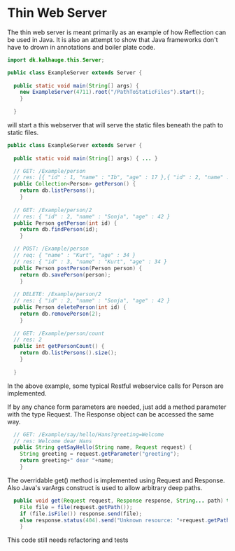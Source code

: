 Thin Web Server
===============

The thin web server is meant primarily as an example of how Reflection can be
used in Java. It is also an attempt to show that Java frameworks don't have to
drown in annotations and boiler plate code.

``` java
import dk.kalhauge.this.Server;

public class ExampleServer extends Server {
  
  public static void main(String[] args) {
    new ExampleServer(4711).root("/PathToStaticFiles").start();
    }
  
  }
```
will start a this webserver that will serve the static files beneath the path to static files.
```java
public class ExampleServer extends Server {
  
  public static void main(String[] args) { ... }

  // GET: /Example/person
  // res: [{ "id" : 1, "name" : "Ib", "age" : 17 },{ "id" : 2, "name" : "Sonja", "age" : 42 }]
  public Collection<Person> getPerson() {
    return db.listPersons();
    }
  
  // GET: /Example/person/2
  // res: { "id" : 2, "name" : "Sonja", "age" : 42 }
  public Person getPerson(int id) {
    return db.findPerson(id);
    }

  // POST: /Example/person
  // req: { "name" : "Kurt", "age" : 34 }
  // res: { "id" : 3, "name" : "Kurt", "age" : 34 }
  public Person postPerson(Person person) {
    return db.savePerson(person);
    }
    
  // DELETE: /Example/person/2
  // res: { "id" : 2, "name" : "Sonja", "age" : 42 }
  public Person deletePerson(int id) {
    return db.removePerson(2);
    }
  
  // GET: /Example/person/count
  // res: 2
  public int getPersonCount() {
    return db.listPersons().size();
    }  
    
  }
```
In the above example, some typical Restful webservice calls for Person are implemented.

If by any chance form parameters are needed, just add a method parameter with the type Request. The Response object
can be accessed the same way.

```java
  // GET: /Example/say/hello/Hans?greeting=Welcome
  // res: Welcome dear Hans
  public String getSayHello(String name, Request request) {
    String greeting = request.getParameter("greeting");
    return greeting+" dear "+name;
    }
```

The overridable get() method is implemented using Request and Response. Also Java's varArgs construct is used to allow
arbitrary deep paths.
```java
  public void get(Request request, Response response, String... path) throws IOException {
    File file = file(request.getPath());
    if (file.isFile()) response.send(file);
    else response.status(404).send("Unknown resource: "+request.getPath());
    }
```

This code still needs refactoring and tests
